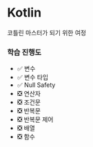 # Kotlin
코틀린 마스터가 되기 위한 여정

### 학습 진행도
- ✅ 변수
- ✅ 변수 타입
- ✅ Null Safety
- ❎ 연산자
- ❎ 조건문
- ❎ 반복문
- ❎ 반복문 제어
- ❎ 배열
- ❎ 함수
